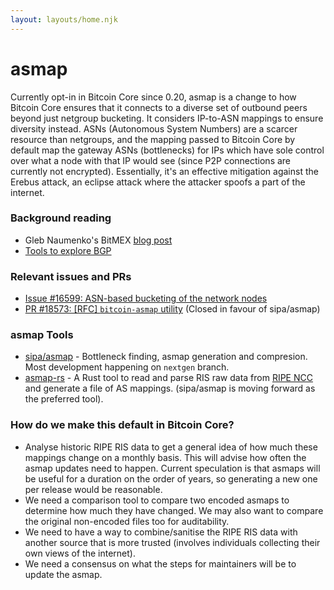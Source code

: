 ```yaml
---
layout: layouts/home.njk
---
```


# asmap

Currently opt-in in Bitcoin Core since 0.20, asmap is a change to how Bitcoin Core ensures that it connects to a diverse set of outbound peers beyond just netgroup bucketing. It considers IP-to-ASN mappings to ensure diversity instead. ASNs (Autonomous System Numbers) are a scarcer resource than netgroups, and the mapping passed to Bitcoin Core by default map the gateway ASNs (bottlenecks) for IPs which have sole control over what a node with that IP would see (since P2P connections are currently not encrypted). Essentially, it's an effective mitigation against the Erebus attack, an eclipse attack where the attacker spoofs a part of the internet.

### Background reading

* Gleb Naumenko's BitMEX [blog post](https://blog.bitmex.com/call-to-action-testing-and-improving-asmap/)
* [Tools to explore BGP](https://jvns.ca/blog/2021/10/05/tools-to-look-at-bgp-routes/)

### Relevant issues and PRs

* [Issue #16599: ASN-based bucketing of the network nodes](https://github.com/bitcoin/bitcoin/issues/16599)
* [PR #18573: [RFC] `bitcoin-asmap` utility](https://github.com/bitcoin/bitcoin/pull/18573) (Closed in favour of sipa/asmap)


### asmap Tools
* [sipa/asmap](https://github.com/sipa/asmap) - Bottleneck finding, asmap generation and compresion. Most development happening on `nextgen` branch.
* [asmap-rs](https://github.com/rrybarczyk/asmap-rs) - A Rust tool to read and parse RIS raw data from [RIPE NCC](https://www.ripe.net/analyse/internet-measurements/routing-information-service-ris/ris-raw-data) and generate a file of AS mappings. (sipa/asmap is moving forward as the preferred tool).

### How do we make this default in Bitcoin Core?

* Analyse historic RIPE RIS data to get a general idea of how much these mappings change on a monthly basis. This will advise how often the asmap updates need to happen. Current speculation is that asmaps will be useful for a duration on the order of years, so generating a new one per release would be reasonable.
* We need a comparison tool to compare two encoded asmaps to determine how much they have changed. We may also want to compare the original non-encoded files too for auditability.
* We need to have a way to combine/sanitise the RIPE RIS data with another source that is more trusted (involves individuals collecting their own views of the internet).
* We need a consensus on what the steps for maintainers will be to update the asmap.

